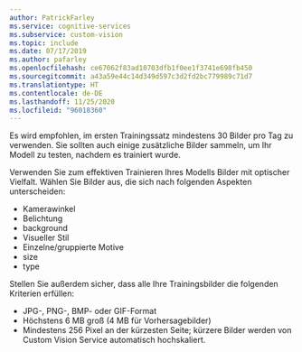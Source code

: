 ```yaml
---
author: PatrickFarley
ms.service: cognitive-services
ms.subservice: custom-vision
ms.topic: include
ms.date: 07/17/2019
ms.author: pafarley
ms.openlocfilehash: ce67062f83ad10703dfb1f0ee1f3741e698fb450
ms.sourcegitcommit: a43a59e44c14d349d597c3d2fd2bc779989c71d7
ms.translationtype: HT
ms.contentlocale: de-DE
ms.lasthandoff: 11/25/2020
ms.locfileid: "96018360"
---
```

Es wird empfohlen, im ersten Trainingssatz mindestens 30 Bilder pro Tag zu verwenden. Sie sollten auch einige zusätzliche Bilder sammeln, um Ihr Modell zu testen, nachdem es trainiert wurde.

Verwenden Sie zum effektiven Trainieren Ihres Modells Bilder mit optischer Vielfalt. Wählen Sie Bilder aus, die sich nach folgenden Aspekten unterscheiden:
* Kamerawinkel
* Belichtung
* background
* Visueller Stil
* Einzelne/gruppierte Motive
* size
* type

Stellen Sie außerdem sicher, dass alle Ihre Trainingsbilder die folgenden Kriterien erfüllen:
* JPG-, PNG-, BMP- oder GIF-Format
* Höchstens 6 MB groß (4 MB für Vorhersagebilder)
* Mindestens 256 Pixel an der kürzesten Seite; kürzere Bilder werden von Custom Vision Service automatisch hochskaliert.
